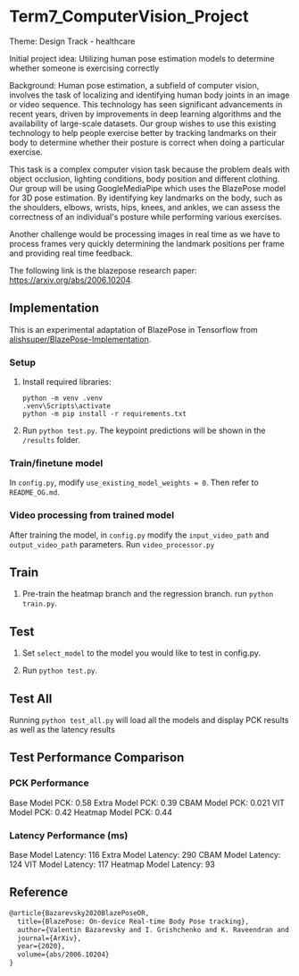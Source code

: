 # Term7_ComputerVision_Project

Theme: Design Track - healthcare

Initial project idea: Utilizing human pose estimation models to determine whether someone is exercising correctly

Background: Human pose estimation, a subfield of computer vision, involves the task of localizing and identifying human body joints in an image or video sequence. This technology has seen significant advancements in recent years, driven by improvements in deep learning algorithms and the availability of large-scale datasets. Our group wishes to use this existing technology to help people exercise better by tracking landmarks on their body to determine whether their posture is correct when doing a particular exercise. 

This task is a complex computer vision task because the problem deals with object occlusion, lighting conditions, body position and different clothing. Our group will be using GoogleMediaPipe which uses the BlazePose model for 3D pose estimation. By identifying key landmarks on the body, such as the shoulders, elbows, wrists, hips, knees, and ankles, we can assess the correctness of an individual's posture while performing various exercises.

Another challenge would be processing images in real time as we have to process frames very quickly determining the landmark positions per frame and providing real time feedback. 

The following link is the blazepose research paper:  https://arxiv.org/abs/2006.10204. 

## Implementation

This is an experimental adaptation of BlazePose in Tensorflow from [alishsuper/BlazePose-Implementation](https://github.com/alishsuper/BlazePose-Implementation?tab=readme-ov-file). 

### Setup

1. Install required libraries:
    ```
    python -m venv .venv
    .venv\Scripts\activate
    python -m pip install -r requirements.txt
    ```

2. Run `python test.py`. The keypoint predictions will be shown in the `/results` folder.

### Train/finetune model

In `config.py`, modify `use_existing_model_weights = 0`. Then refer to `README_OG.md`.


### Video processing from trained model
After training the model, in `config.py` modify the `input_video_path` and `output_video_path` parameters.
Run `video_processor.py` 

## Train
1. Pre-train the heatmap branch and the regression branch.
  run `python train.py`.

## Test
1. Set `select_model` to the model you would like to test in config.py.

2. Run `python test.py`.

## Test All
Running `python test_all.py` will load all the models and display PCK results as well as the latency results

## Test Performance Comparison

### PCK Performance
Base Model PCK: 0.58
Extra Model PCK: 0.39
CBAM Model PCK: 0.021
VIT Model PCK: 0.42
Heatmap Model PCK: 0.44

### Latency Performance (ms)
Base Model Latency: 116
Extra Model Latency: 290
CBAM Model Latency: 124
VIT Model Latency: 117
Heatmap Model Latency: 93


## Reference

```tex
@article{Bazarevsky2020BlazePoseOR,
  title={BlazePose: On-device Real-time Body Pose tracking},
  author={Valentin Bazarevsky and I. Grishchenko and K. Raveendran and Tyler Lixuan Zhu and Fangfang Zhang and M. Grundmann},
  journal={ArXiv},
  year={2020},
  volume={abs/2006.10204}
}
```

